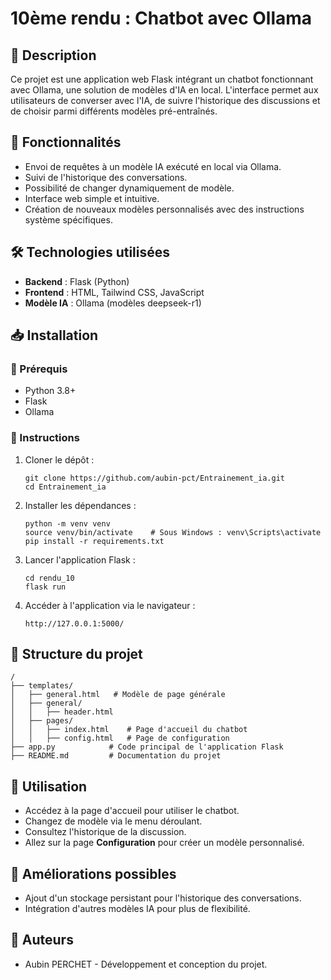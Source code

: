# 10ème rendu : Chatbot avec Ollama

## 📌 Description

Ce projet est une application web Flask intégrant un chatbot fonctionnant avec Ollama, une solution de modèles d'IA en local. L'interface permet aux utilisateurs de converser avec l'IA, de suivre l'historique des discussions et de choisir parmi différents modèles pré-entraînés.

## 🚀 Fonctionnalités

* Envoi de requêtes à un modèle IA exécuté en local via Ollama.
* Suivi de l'historique des conversations.
* Possibilité de changer dynamiquement de modèle.
* Interface web simple et intuitive.
* Création de nouveaux modèles personnalisés avec des instructions système spécifiques.

## 🛠 Technologies utilisées

* **Backend** : Flask (Python)
* **Frontend** : HTML, Tailwind CSS, JavaScript
* **Modèle IA** : Ollama (modèles deepseek-r1)

## 📥 Installation

### 🔹 Prérequis

* Python 3.8+
* Flask
* Ollama

### 🔹 Instructions

1. Cloner le dépôt :
   ```
   git clone https://github.com/aubin-pct/Entrainement_ia.git
   cd Entrainement_ia
   ```
2. Installer les dépendances :
   ```
   python -m venv venv
   source venv/bin/activate    # Sous Windows : venv\Scripts\activate
   pip install -r requirements.txt
   ```
3. Lancer l'application Flask :
   ```
   cd rendu_10
   flask run
   ```
4. Accéder à l'application via le navigateur :
   ```
   http://127.0.0.1:5000/
   ```

## 📂 Structure du projet

```
/
├── templates/
│   ├── general.html   # Modèle de page générale
│   ├── general/
│   │   ├── header.html
│   ├── pages/
│   │   ├── index.html    # Page d'accueil du chatbot
│   │   ├── config.html   # Page de configuration
├── app.py            # Code principal de l'application Flask
├── README.md         # Documentation du projet
```

## 🎯 Utilisation

* Accédez à la page d'accueil pour utiliser le chatbot.
* Changez de modèle via le menu déroulant.
* Consultez l'historique de la discussion.
* Allez sur la page **Configuration** pour créer un modèle personnalisé.

## 🔮 Améliorations possibles

* Ajout d'un stockage persistant pour l'historique des conversations.
* Intégration d'autres modèles IA pour plus de flexibilité.

## 👥 Auteurs

* Aubin PERCHET - Développement et conception du projet.
